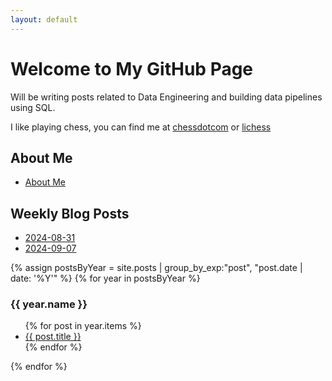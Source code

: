 ```yaml
---
layout: default
---
```


# Welcome to My GitHub Page

Will be writing posts related to Data Engineering and building data pipelines using SQL.

I like playing chess, you can find me at  [chessdotcom](https://www.chess.com/member/nxqplus) or  [lichess](https://lichess.org/@/nxqplus) 

## About Me
* [About Me](about.md)

## Weekly Blog Posts
* [2024-08-31](_posts/2024-08-31-weekly.md)
* [2024-09-07](_posts/2024-09-07-weekly.md)

{% assign postsByYear = site.posts | group_by_exp:"post", "post.date | date: '%Y'"  %}
{% for year in postsByYear %}
  <h3>{{ year.name }}</h3>
  <ul>
    {% for post in year.items %}
      <li><a href="{{ post.url | relative_url }}">{{ post.title }}</a></li>
    {% endfor %}
  </ul>
{% endfor %}
